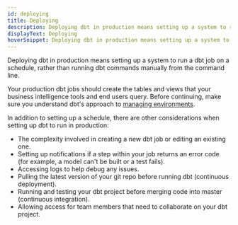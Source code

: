 ```yaml
---
id: deploying
title: Deploying
description: Deploying dbt in production means setting up a system to run a dbt job on a schedule, rather than running dbt commands manually from the command line.
displayText: Deploying
hoverSnippet: Deploying dbt in production means setting up a system to run a dbt job on a schedule, rather than running dbt commands manually from the command line.
---
```


Deploying dbt in production means setting up a system to run a dbt job on a schedule, rather than running dbt commands manually from the command line.

Your production dbt jobs should create the tables and <Term id="view">views</Term> that your business intelligence tools and end users query. Before continuing, make sure you understand dbt's approach to [managing environments](/docs/collaborate/environments/environments-in-dbt).

In addition to setting up a schedule, there are other considerations when setting up dbt to run in production:

- The complexity involved in creating a new dbt job or editing an existing one.
- Setting up notifications if a step within your job returns an error code (for example, a model can't be built or a test fails).
- Accessing logs to help debug any issues.
- Pulling the latest version of your git repo before running dbt (continuous deployment).
- Running and testing your dbt project before merging code into master (continuous integration).
- Allowing access for team members that need to collaborate on your dbt project.
